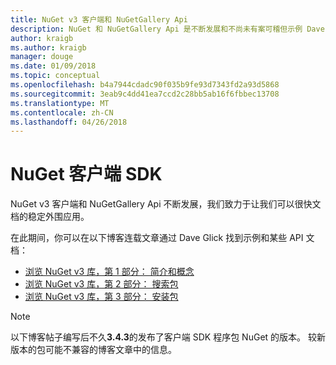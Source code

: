 ```yaml
---
title: NuGet v3 客户端和 NuGetGallery Api
description: NuGet 和 NuGetGallery Api 是不断发展和不尚未有案可稽但示例 Dave Glick 博客上可用。
author: kraigb
ms.author: kraigb
manager: douge
ms.date: 01/09/2018
ms.topic: conceptual
ms.openlocfilehash: b4a7944cdadc90f035b9fe93d7343fd2a93d5868
ms.sourcegitcommit: 3eab9c4dd41ea7ccd2c28bb5ab16f6fbbec13708
ms.translationtype: MT
ms.contentlocale: zh-CN
ms.lasthandoff: 04/26/2018
---
```

# <a name="nuget-client-sdk"></a>NuGet 客户端 SDK

NuGet v3 客户端和 NuGetGallery Api 不断发展，我们致力于让我们可以很快文档的稳定外围应用。

在此期间，你可以在以下博客连载文章通过 Dave Glick 找到示例和某些 API 文档：

- [浏览 NuGet v3 库，第 1 部分： 简介和概念](http://daveaglick.com/posts/exploring-the-nuget-v3-libraries-part-1)
- [浏览 NuGet v3 库，第 2 部分： 搜索包](http://daveaglick.com/posts/exploring-the-nuget-v3-libraries-part-2)
- [浏览 NuGet v3 库，第 3 部分： 安装包](http://daveaglick.com/posts/exploring-the-nuget-v3-libraries-part-3)

> [!Note]
> 以下博客帖子编写后不久**3.4.3**的发布了客户端 SDK 程序包 NuGet 的版本。
> 较新版本的包可能不兼容的博客文章中的信息。
